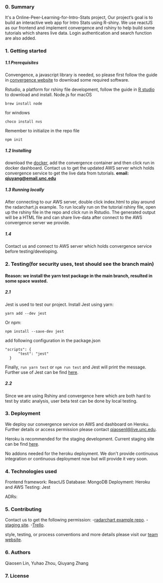 ### 0. Summary
It's a Online-Peer-Learning-for-Intro-Stats project, Our project’s goal is to build an interactive web app for Intro Stats using R-shiny. We use reactJS as our frontend and implement convergence and rshiny to help build some tutorials which shares live data. Login authentication and search function are also added.

### 1. Getting started
##### 1.1 Prerequisites
Convengence, a javascript library is needed, so please first follow the guide in [convergence website](https://docs.convergence.io/guide/) to download some required software. 

Rstudio, a platform for rshiny file development, follow the guide in [R studio](https://www.rstudio.com/) to download and install.
Node.js
for macOS
```
brew install node
```
for windows
```
choco install nvs
```

Remember to initialize in the repo file
```
npm init
```

##### 1.2 Installing
download the [docker](https://docs.docker.com/), add the convergence container and then click run in docker dashboard. 
Contact us to get the updated AWS server which holds convergence service to get the live data from tutorials. **email: qiuyang@email.unc.edu**

##### 1.3 Running locally
After connecting to our AWS server, double click index.html to play around the radarchart.js example.
To run locally run on the tutorial rshiny file, open up the rshiny file in the repo and click run in Rstudio. The generated output will be a HTML file and can share live-data after connect to the AWS convergence server we provide.

##### 1.4 
Contact us and connect to AWS server which holds convergence service before testing/developing.

### 2. Testing(for security uses, test should see the branch main)
#### Reason: we install the yarn test package in the main branch, resulted in some space wasted.

##### 2.1 
Jest is used to test our project.
Install Jest using yarn:
```
yarn add --dev jest
```
Or npm:
```
npm install --save-dev jest
```

add following configuration in the package.json
```
"scripts": {
      "test": "jest"
  }
```

Finally, ```run yarn test``` or ```npm run test``` and Jest will print the message.
Further use of Jest can be find [here](https://jestjs.io/docs/getting-started).

##### 2.2 
Since we are using Rshiny and convergence here which are both hard to test by static analysis, user beta test can be done by local testing.

### 3. Deployment
We deploy our convergence service on AWS and dashboard on Heroku. Further details or access permission please contact qiaosenl@live.unc.edu.

Heroku is recommended for the staging development. Current staging site can be find [here](https://teami-staging.herokuapp.com/).

No addons needed for the heroku deployment. We don't provide continuous integration or continuous deployment now but will provide it very soon.

### 4. Technologies used
Frontend framework: ReactJS
Database: MongoDB
Deployment: Heroku and AWS
Testing: Jest

ADRs:

### 5. Contributing
Contact us to get the following permission:
-[radarchart example repo](https://github.com/COMP523TEAMI).
-[staging site](https://teami-staging.herokuapp.com/).
-[Trello](https://trello.com/b/y8enL7qW/online-peer-learning-for-intro-stats).

style, testing, or process conventions and more details please visit our [team website](https://comp523teami.github.io/TEAMI/).

### 6. Authors
Qiaosen Lin, Yuhao Zhou, Qiuyang Zhang

### 7. License


